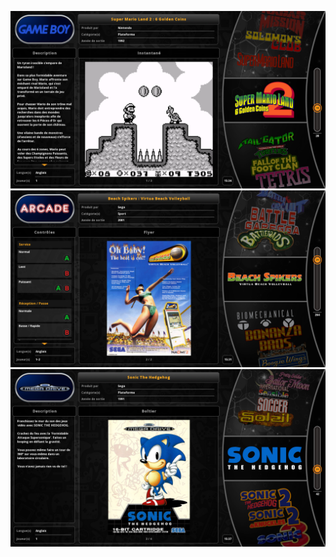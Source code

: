 ![alt text](https://github.com/dukeblooders/am-showfloor_gamelist_dx/blob/master/screenshots/screenshot1.png)  
![alt text](https://github.com/dukeblooders/am-showfloor_gamelist_dx/blob/master/screenshots/screenshot2.png)
![alt text](https://github.com/dukeblooders/am-showfloor_gamelist_dx/blob/master/screenshots/screenshot3.png)

